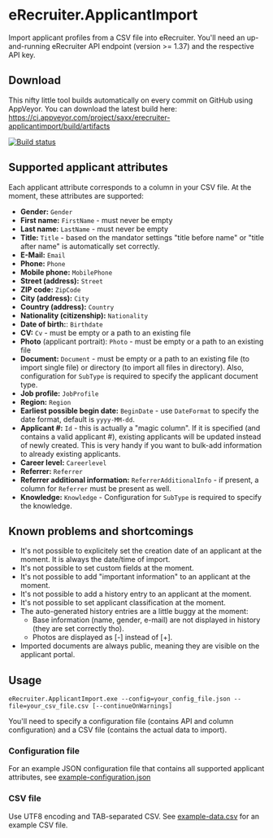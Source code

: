 # eRecruiter.ApplicantImport

Import applicant profiles from a CSV file into eRecruiter. You'll need an up-and-running eRecruiter API endpoint (version >= 1.37) and the respective API key.

## Download

This nifty little tool builds automatically on every commit on GitHub using AppVeyor. You can download the latest build here: https://ci.appveyor.com/project/saxx/erecruiter-applicantimport/build/artifacts

[![Build status](https://ci.appveyor.com/api/projects/status/2rn1eok9hfjnrlcr)](https://ci.appveyor.com/project/saxx/erecruiter-applicantimport)

## Supported applicant attributes
Each applicant attribute corresponds to a column in your CSV file. At the moment, these attributes are supported:

- **Gender:** `Gender`
- **First name:** `FirstName` - must never be empty
- **Last name:** `LastName` - must never be empty
- **Title:** `Title` - based on the mandator settings "title before name" or "title after name" is automatically set correctly.
- **E-Mail:** `Email`
- **Phone:** `Phone`
- **Mobile phone:** `MobilePhone`
- **Street (address):** `Street`
- **ZIP code:** `ZipCode`
- **City (address):** `City`
- **Country (address):** `Country`
- **Nationality (citizenship):** `Nationality`
- **Date of birth:**: `Birthdate`
- **CV:** `Cv` - must be empty or a path to an existing file
- **Photo** (applicant portrait): `Photo` - must be empty or a path to an existing file
- **Document:** `Document` - must be empty or a path to an existing file (to import single file) or directory (to import all files in directory). Also, configuration for `SubType` is required to specify the applicant document type.
- **Job profile:** `JobProfile`
- **Region:** `Region`
- **Earliest possible begin date:** `BeginDate` - use `DateFormat` to specify the date format, default is `yyyy-MM-dd`.
- **Applicant #:** `Id` - this is actually a "magic column". If it is specified (and contains a valid applicant #), existing applicants will be updated instead of newly created. This is very handy if you want to bulk-add information to already existing applicants.
- **Career level:** `Careerlevel`
- **Referrer:** `Referrer`
- **Referrer additional information:** `ReferrerAdditionalInfo` - if present, a column for `Referrer` must be present as well.
- **Knowledge:** `Knowledge` - Configuration for `SubType` is required to specify the knowledge.

## Known problems and shortcomings

- It's not possible to explicitely set the creation date of an applicant at the moment. It is always the date/time of import.
- It's not possible to set custom fields at the moment.
- It's not possible to add "important information" to an applicant at the moment.
- It's not possible to add a history entry to an applicant at the moment.
- It's not possible to set applicant classification at the moment.
- The auto-generated history entries are a little buggy at the moment:
    - Base information (name, gender, e-mail) are not displayed in history (they are set correctly tho).
    - Photos are displayed as [-] instead of [+].
- Imported documents are always public, meaning they are visible on the applicant portal.

## Usage
`eRecruiter.ApplicantImport.exe --config=your_config_file.json --file=your_csv_file.csv [--continueOnWarnings]`

You'll need to specify a configuration file (contains API and column configuration) and a CSV file (contains the actual data to import).

### Configuration file
For an example JSON configuration file that contains all supported applicant attributes, see [example-configuration.json](example-configuration.json)

### CSV file
Use UTF8 encoding and TAB-separated CSV. See [example-data.csv](example-data.csv) for an example CSV file.

